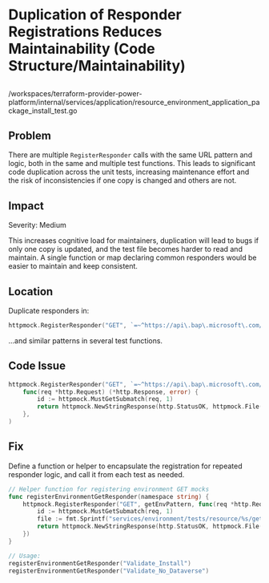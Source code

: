# Duplication of Responder Registrations Reduces Maintainability (Code Structure/Maintainability)

##

/workspaces/terraform-provider-power-platform/internal/services/application/resource_environment_application_package_install_test.go

## Problem

There are multiple `RegisterResponder` calls with the same URL pattern and logic, both in the same and multiple test functions. This leads to significant code duplication across the unit tests, increasing maintenance effort and the risk of inconsistencies if one copy is changed and others are not.

## Impact

Severity: Medium

This increases cognitive load for maintainers, duplication will lead to bugs if only one copy is updated, and the test file becomes harder to read and maintain. A single function or map declaring common responders would be easier to maintain and keep consistent.

## Location

Duplicate responders in:

```go
httpmock.RegisterResponder("GET", `=~^https://api\.bap\.microsoft\.com/providers/Microsoft\.BusinessAppPlatform/scopes/admin/environments/([\d-]+)\z`, ...)
```

...and similar patterns in several test functions.

## Code Issue

```go
httpmock.RegisterResponder("GET", `=~^https://api\.bap\.microsoft\.com/providers/Microsoft\.BusinessAppPlatform/scopes/admin/environments/([\d-]+)\z`,
    func(req *http.Request) (*http.Response, error) {
        id := httpmock.MustGetSubmatch(req, 1)
        return httpmock.NewStringResponse(http.StatusOK, httpmock.File(fmt.Sprintf("services/environment/tests/resource/Validate_Install/get_environment_%s.json", id)).String()), nil
    },
)
```

## Fix

Define a function or helper to encapsulate the registration for repeated responder logic, and call it from each test as needed.

```go
// Helper function for registering environment GET mocks
func registerEnvironmentGetResponder(namespace string) {
    httpmock.RegisterResponder("GET", getEnvPattern, func(req *http.Request) (*http.Response, error) {
        id := httpmock.MustGetSubmatch(req, 1)
        file := fmt.Sprintf("services/environment/tests/resource/%s/get_environment_%s.json", namespace, id)
        return httpmock.NewStringResponse(http.StatusOK, httpmock.File(file).String()), nil
    })
}

// Usage:
registerEnvironmentGetResponder("Validate_Install")
registerEnvironmentGetResponder("Validate_No_Dataverse")
```
